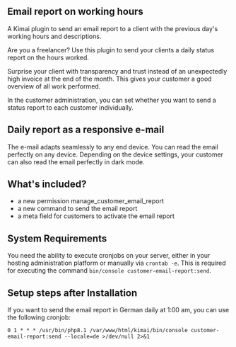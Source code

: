 ## Email report on working hours

A Kimai plugin to send an email report to a client with the previous day's working hours and descriptions.

Are you a freelancer? Use this plugin to send your clients a daily status report on the hours worked.

Surprise your client with transparency and trust instead of an unexpectedly high invoice at the end of the month.
This gives your customer a good overview of all work performed.

In the customer administration, you can set whether you want to send a status report to each customer individually.

## Daily report as a responsive e-mail

The e-mail adapts seamlessly to any end device. 
You can read the email perfectly on any device. 
Depending on the device settings, your customer can also read the email perfectly in dark mode.

## What's included?

- a new permission manage_customer_email_report
- a new command to send the email report
- a meta field for customers to activate the email report

## System Requirements

You need the ability to execute cronjobs on your server, either in your hosting administration platform or manually via `crontab -e`.
This is required for executing the command `bin/console customer-email-report:send`.

## Setup steps after Installation

If you want to send the email report in German daily at 1:00 am, you can use the following cronjob:

```
0 1 * * * /usr/bin/php8.1 /var/www/html/kimai/bin/console customer-email-report:send --locale=de >/dev/null 2>&1
```
